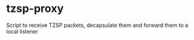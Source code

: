 # tzsp-proxy
Script to receive TZSP packets, decapsulate them and forward them to a local listener 
